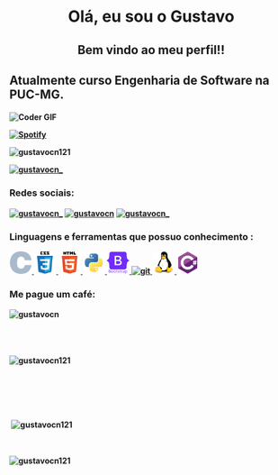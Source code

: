 <h1 align="center">Olá, eu sou o <b>Gustavo<b></h1>
<h2 align="center">Bem vindo ao meu perfil!!</h2>
<h2 align="left">Atualmente curso Engenharia de Software na PUC-MG.</h2>

<img img align="center" src="https://media.giphy.com/media/SWoSkN6DxTszqIKEqv/giphy.gif" alt="Coder GIF"/>

[![Spotify](https://novatorem-dusky-kappa.vercel.app/api/spotify)](https://open.spotify.com/user/12181585950)

<p align="left"> <img src="https://komarev.com/ghpvc/?username=gustavocn121&label=Profile%20views&color=0e75b6&style=flat" alt="gustavocn121" /> </p>

<p align="left"> <a href="https://twitter.com/gustavocn_" target="blank"><img src="https://img.shields.io/twitter/follow/gustavocn_?logo=twitter&style=for-the-badge" alt="gustavocn_" /></a> </p>

<h3 align="left">Redes sociais:</h3>
<p align="left">
<a href="https://twitter.com/gustavocn_" target="blank"><img align="center" src="https://cdn.jsdelivr.net/npm/simple-icons@3.0.1/icons/twitter.svg" alt="gustavocn_" height="30" width="40" /></a>
<a href="https://linkedin.com/in/gustavocn" target="blank"><img align="center" src="https://cdn.jsdelivr.net/npm/simple-icons@3.0.1/icons/linkedin.svg" alt="gustavocn" height="30" width="40" /></a>
<a href="https://instagram.com/gustavocn_" target="blank"><img align="center" src="https://cdn.jsdelivr.net/npm/simple-icons@3.0.1/icons/instagram.svg" alt="gustavocn_" height="30" width="40" /></a>
</p>


<!-- Ferramentas / tecnologias -->
<h3 align="left">Linguagens e ferramentas que possuo conhecimento :</h3>
<p align="left">
 <a href="https://www.cprogramming.com/" target="_blank"> <img src="https://raw.githubusercontent.com/devicons/devicon/master/icons/c/c-original.svg" alt="c" width="40" height="40"/> </a> <a href="https://www.w3schools.com/css/" target="_blank"> <img src="https://raw.githubusercontent.com/devicons/devicon/master/icons/css3/css3-original-wordmark.svg" alt="css3" width="40" height="40"/> </a> <a href="https://www.w3.org/html/" target="_blank"> <img src="https://raw.githubusercontent.com/devicons/devicon/master/icons/html5/html5-original-wordmark.svg" alt="html5" width="40" height="40"/> </a> <a href="https://www.python.org" target="_blank"> <img src="https://raw.githubusercontent.com/devicons/devicon/master/icons/python/python-original.svg" alt="python" width="40" height="40"/> </a><a target="_blank" href="https://getbootstrap.com" target="_blank"> <img src="https://raw.githubusercontent.com/devicons/devicon/master/icons/bootstrap/bootstrap-plain-wordmark.svg" alt="bootstrap" width="40" height="40"/><a href="https://git-scm.com/" target="_blank"> <img src="https://www.vectorlogo.zone/logos/git-scm/git-scm-icon.svg" alt="git" width="40" height="40"/> </a> <a href="https://www.linux.org/" target="_blank"> <img src="https://raw.githubusercontent.com/devicons/devicon/master/icons/linux/linux-original.svg" alt="linux" width="40" height="40"/> </a>
 <a href="https://www.w3schools.com/cs/" target="_blank"> <img src="https://raw.githubusercontent.com/devicons/devicon/master/icons/csharp/csharp-original.svg" alt="csharp" width="40" height="40"/> </a>
 </p>

 
 <!-- Estudando essas ferramentas...
C#
<a href="https://dotnet.microsoft.com/" target="_blank"> <img src="https://raw.githubusercontent.com/devicons/devicon/master/icons/dot-net/dot-net-original-wordmark.svg" alt="dotnet" width="40" height="40"/> </a>

<!--
Hadoop
<a href="https://hadoop.apache.org/" target="_blank"> <img src="https://www.vectorlogo.zone/logos/apache_hadoop/apache_hadoop-icon.svg" alt="hadoop" width="40" height="40"/> </a>
-->

<!--
HIVE
<a href="https://hive.apache.org/" target="_blank"> <img src="https://www.vectorlogo.zone/logos/apache_hive/apache_hive-icon.svg" alt="hive" width="40" height="40"/> </a>  
-->

<!--
JAVA
<a href="https://www.java.com" target="_blank"> <img src="https://raw.githubusercontent.com/devicons/devicon/master/icons/java/java-original.svg" alt="java" width="40" height="40"/> </a> 
-->

<!--
PHP
<a href="https://www.php.net" target="_blank"> <img src="https://raw.githubusercontent.com/devicons/devicon/master/icons/php/php-original.svg" alt="php" width="40" height="40"/> </a> 
 -->
 

<h3 align="left">Me pague um café:</h3>
<p><a href="https://www.buymeacoffee.com/gustavocn"> <img align="left" src="https://cdn.buymeacoffee.com/buttons/v2/default-yellow.png" height="50" width="210" alt="gustavocn" /></a></p><br><br><br><br>

<p><img align="left" src="https://github-readme-stats.vercel.app/api/top-langs?username=gustavocn121&show_icons=true&locale=en&layout=compact" margin-right="1em" alt="gustavocn121" /></p><br><br>

<br><br><br><p>&nbsp;<img align="center" src="https://github-readme-stats.vercel.app/api?username=gustavocn121&show_icons=true&locale=en" alt="gustavocn121" /></p><br>

<p><img align="center" src="https://github-readme-streak-stats.herokuapp.com/?user=gustavocn121&" alt="gustavocn121" /></p>
<!-- https://rahuldkjain.github.io/gh-profile-readme-generator/ -->
